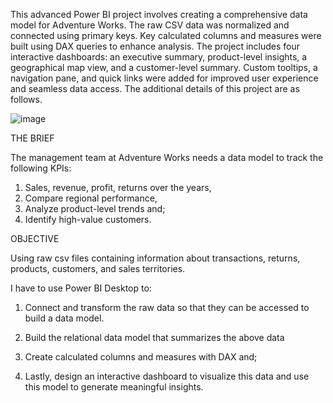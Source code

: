 This advanced Power BI project involves creating a comprehensive data model for Adventure Works. The raw CSV data was normalized and connected using primary keys. Key calculated columns and measures were built using DAX queries to enhance analysis. The project includes four interactive dashboards: an executive summary, product-level insights, a geographical map view, and a customer-level summary. Custom tooltips, a navigation pane, and quick links were added for improved user experience and seamless data access. The additional details of this project are as follows.

![image](https://github.com/user-attachments/assets/ff420366-1bf5-49eb-b5c0-9221f328e44c)


THE BRIEF

The management team at Adventure Works needs a data model to track the following KPIs: 
1. Sales, revenue, profit, returns over the years,
2. Compare regional performance,
3. Analyze product-level trends and;
4. Identify high-value customers.

OBJECTIVE

Using raw csv files containing information about transactions, returns, products, customers, and sales territories.

I have to use Power BI Desktop to:

1. Connect and transform the raw data so that they can be accessed to build a data model.

2. Build the relational data model that summarizes the above data 

3. Create calculated columns and measures with DAX and;

4. Lastly, design an interactive dashboard to visualize this data and use this model to generate meaningful insights.





